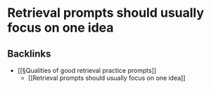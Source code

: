 # Retrieval prompts should usually focus on one idea

## Backlinks
* [[§Qualities of good retrieval practice prompts]]
	* [[Retrieval prompts should usually focus on one idea]]

<!-- {BearID:394BA9A6-6BE4-4DD6-B29C-22BD6B5E004D-5809-00000018B7F3D1BC} -->
